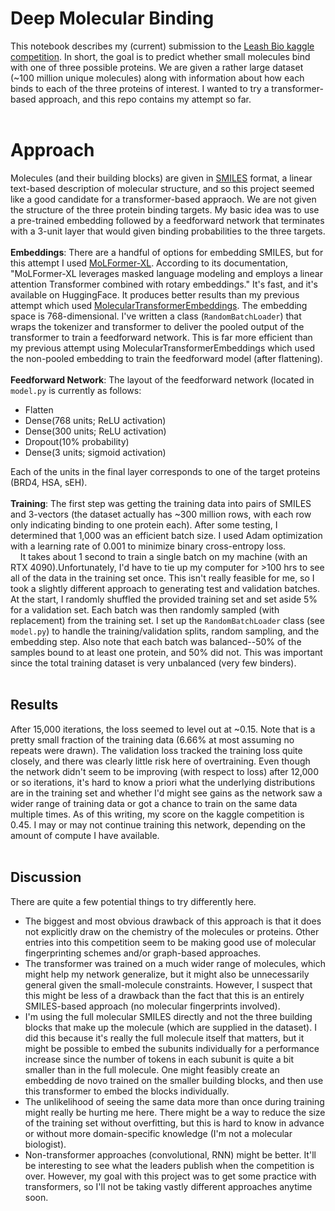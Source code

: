 # Deep Molecular Binding

This notebook describes my (current) submission to the [Leash Bio kaggle competition](https://www.kaggle.com/competitions/leash-BELKA/overview). In short, the goal is to predict whether small molecules bind with one of three possible proteins. We are given a rather large dataset (~100 million unique molecules) along with information about how each binds to each of the three proteins of interest. I wanted to try a transformer-based approach, and this repo contains my attempt so far.
<br /><br />
# Approach
Molecules (and their building blocks) are given in [SMILES](https://en.wikipedia.org/wiki/Simplified_molecular-input_line-entry_system) format, a linear text-based description of molecular structure, and so this project seemed like a good candidate for a transformer-based appraoch. We are not given the structure of the three protein binding targets. My basic idea was to use a pre-trained embedding followed by a feedforward network that terminates with a 3-unit layer that would given binding probabilities to the three targets.
<br /><br />
**Embeddings**: There are a handful of options for embedding SMILES, but for this attempt I used [MoLFormer-XL](https://huggingface.co/ibm/MoLFormer-XL-both-10pct). According to its documentation, "MoLFormer-XL leverages masked language modeling and employs a linear attention Transformer combined with rotary embeddings." It's fast, and it's available on HuggingFace. It produces better results than my previous attempt which used [MolecularTransformerEmbeddings](https://github.com/mpcrlab/MolecularTransformerEmbeddings). The embedding space is 768-dimensional. I've written a class (`RandomBatchLoader`) that wraps the tokenizer and transformer to deliver the pooled output of the transformer to train a feedforward network. This is far more efficient than my previous attempt using MolecularTransformerEmbeddings which used the non-pooled embedding to train the feedforward model (after flattening).
<br /><br />
**Feedforward Network**: The layout of the feedforward network (located in `model.py` is currently as follows:
  * Flatten
  * Dense(768 units; ReLU activation)
  * Dense(300 units; ReLU activation)
  * Dropout(10% probability)
  * Dense(3 units; sigmoid activation)

Each of the units in the final layer corresponds to one of the target proteins (BRD4, HSA, sEH).
<br /><br />
**Training**: The first step was getting the training data into pairs of SMILES and 3-vectors (the dataset actually has ~300 million rows, with each row only indicating binding to one protein each). After some testing, I determined that 1,000 was an efficient batch size. I used Adam optimization with a learning rate of 0.001 to minimize binary cross-entropy loss.
<br />&nbsp;&nbsp;&nbsp;&nbsp;It takes about 1 second to train a single batch on my machine (with an RTX 4090).Unfortunately, I'd have to tie up my computer for >100 hrs to see all of the data in the training set once. This isn't really feasible for me, so I took a slightly different approach to generating test and validation batches. At the start, I randomly shuffled the provided training set and set aside 5% for a validation set. Each batch was then randomly sampled (with replacement) from the training set. I set up the `RandomBatchLoader` class (see `model.py`) to handle the training/validation splits, random sampling, and the embedding step. Also note that each batch was balanced--50% of the samples bound to at least one protein, and 50% did not. This was important since the total training dataset is very unbalanced (very few binders).
<br /><br />
## Results
After 15,000 iterations, the loss seemed to level out at ~0.15. Note that is a pretty small fraction of the training data (6.66% at most assuming no repeats were drawn). The validation loss tracked the training loss quite closely, and there was clearly little risk here of overtraining. Even though the network didn't seem to be improving (with respect to loss) after 12,000 or so iterations, it's hard to know a priori what the underlying distributions are in the training set and whether I'd might see gains as the network saw a wider range of training data or got a chance to train on the same data multiple times. As of this writing, my score on the kaggle competition is 0.45. I may or may not continue training this network, depending on the amount of compute I have available.
<br /><br />
## Discussion

There are quite a few potential things to try differently here.
  * The biggest and most obvious drawback of this approach is that it does not explicitly draw on the chemistry of the molecules or proteins. Other entries into this competition seem to be making good use of molecular fingerprinting schemes and/or graph-based approaches.
  * The transformer was trained on a much wider range of molecules, which might help my network generalize, but it might also be unnecessarily general given the small-molecule constraints. However, I suspect that this might be less of a drawback than the fact that this is an entirely SMILES-based approach (no molecular fingerprints involved).
  * I'm using the full molecular SMILES directly and not the three building blocks that make up the molecule (which are supplied in the dataset). I did this because it's really the full molecule itself that matters, but it might be possible to embed the subunits individually for a performance increase since the number of tokens in each subunit is quite a bit smaller than in the full molecule. One might feasibly create an embedding de novo trained on the smaller building blocks, and then use this transformer to embed the blocks individually.
  * The unlikelihood of seeing the same data more than once during training might really be hurting me here. There might be a way to reduce the size of the training set without overfitting, but this is hard to know in advance or without more domain-specific knowledge (I'm not a molecular biologist).
  * Non-transformer approaches (convolutional, RNN) might be better. It'll be interesting to see what the leaders publish when the competition is over. However, my goal with this project was to get some practice with transformers, so I'll not be taking vastly different approaches anytime soon.


